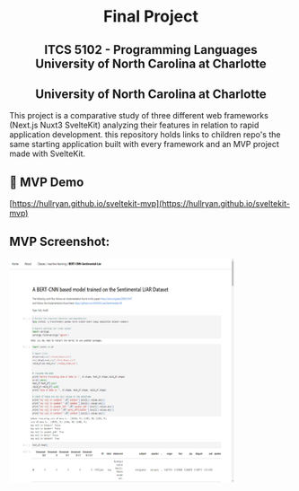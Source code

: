 <h1 align="center" id="title">Final Project</h1>
<h2 align="center" id="title">ITCS 5102 - Programming Languages <br/> University of North Carolina at Charlotte</h2>
<h2 align="center" id="title">University of North Carolina at Charlotte</h2>

<p id="description">This project is a comparative study of three different web frameworks (Next.js Nuxt3 SvelteKit) analyzing their features in relation to rapid application development. this repository holds links to children repo's the same starting application built with every framework and an MVP project made with SvelteKit.</p>

<h2>🚀 MVP Demo</h2>

[https://hullryan.github.io/sveltekit-mvp](https://hullryan.github.io/sveltekit-mvp)

<h2>MVP Screenshot:</h2>

<img src="https://github.com/HullRyan/sveltekit-mvp/blob/main/screenshots/notebook.png" alt="project-screenshot" width="400" height="400/">

